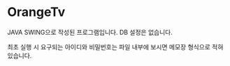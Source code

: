 # OrangeTv

JAVA SWING으로 작성된 프로그램입니다.
DB 설정은 없습니다.

최초 실행 시 요구되는 아이디와 비밀번호는 파일 내부에 보시면 메모장 형식으로 적혀있습니다.
